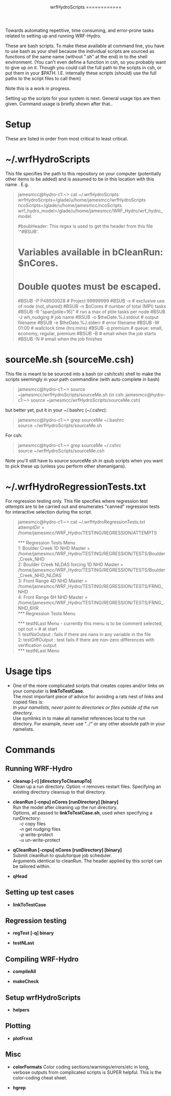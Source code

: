 <header>
wrfHydroScripts
============
</header>
<main>

Towards automating repetitive, time consuming, and error-prone tasks related to setting up and running WRF-Hydro.  

These are bash scripts. To make these available at command line, you have to use bash as your shell because the 
individual scripts are sourced as functions of the same name (without ".sh" at the end) in to the shell 
environment. (You can't even define a function in csh, so you probably want to give up on it. Though you could
call the full path to the scripts in csh, or put them in your $PATH. I.E. internally these scripts (should) use 
the full paths to the script files to call them)

Note this is a work in progress.  

Setting up the scripts for your system is next.  General usage tips are then given. Command usage is briefly shown after that.. 

# Setup
These are listed in order from most critical to least critical. 

# ~/.wrfHydroScripts            
This file specifies the path to this repository on your computer (potentially other items to be added) and is 
assumed to be in this location with this name . E.g. 
 
> jamesmcc@hydro-c1:~> cat ~/.wrfHydroScripts  
> wrfHydroScripts=/glade/u/home/jamesmcc/wrfHydroScripts
> ncoScripts=/glade/u/home/jamesmcc/ncoScripts
> wrf_hydro_model=/glade/u/home/jamesmcc/WRF_Hydro/wrf_hydro_model.
>
> #bsubHeader: This regex is used to get the header from this file '^#BSUB'.
> #            Variables available in bCleanRun: $nCores.
> #            Double quotes must be escaped.
> #BSUB -P P48500028                      # Project 99999999
> #BSUB -x                                # exclusive use of node (not_shared)
> #BSUB -n $nCores                            # number of total (MPI) tasks
> #BSUB -R \"span[ptile=16]\"               # run a max of ptile tasks per node
> #BSUB -J  wh_nudging                    # job name
> #BSUB -o $theDate.%J.stdout  # output filename
> #BSUB -e $theDate.%J.stderr  # error filename
> #BSUB -W 01:00                          # wallclock time (hrs:mins)
> #BSUB -q premium                        # queue: small, economy, regular, premium
> #BSUB -B                                # email when the job starts
> #BSUB -N                                # email when the job finishes

# sourceMe.sh (sourceMe.csh)
This file is meant to be sourced into a bash (or csh/tcsh) shell to make the scripts seemingly in your path commandline (with auto complete in bash) 

> jamesmcc@hydro-c1:~> source ~jamesmcc/wrfHydroScripts/sourceMe.sh 
> (in csh: jamesmcc@hydro-c1:~> source ~jamesmcc/wrfHydroScripts/sourceMe.csh)

but better yet, put it in your ~/.bashrc (~/.cshrc):

> jamesmcc@hydro-c1:~> grep sourceMe ~/.bashrc  
> source ~/wrfHydroScripts/sourceMe.sh  

For csh:
> jamesmcc@hydro-c1:~> grep sourceMe ~/.cshrc  
> source ~/wrfHydroScripts/sourceMe.csh  

Note you'll still have to source sourceMe.sh in qsub scripts when you want to pick these up (unless you perform other shenanigans). 

# ~/.wrfHydroRegressionTests.txt
For regression testing only. This file specifies where regression test _attempts_ are to be carried out and enumerates "canned" regression tests for
interactive selection during the script.

> jamesmcc@hydro-c1:~> cat ~/.wrfHydroRegressionTests.txt  
> attemptDir = /home/jamesmcc/WRF_Hydro/TESTING/REGRESSION/ATTEMPTS  
>   
> *** Regression Tests Menu  
> 1: Boulder Creek 1D NHD Master = /home/jamesmcc/WRF_Hydro/TESTING/REGRESSION/TESTS/Boulder_Creek_NHD  
> 2: Boulder Creek NLDAS forcing 1D NHD Master = /home/jamesmcc/WRF_Hydro/TESTING/REGRESSION/TESTS/Boulder_Creek_NHD_NLDAS  
> 3: Front Range   4D NHD Master = /home/jamesmcc/WRF_Hydro/TESTING/REGRESSION/TESTS/FRNG_NHD  
> 4: Front Range   6H NHD Master = /home/jamesmcc/WRF_Hydro/TESTING/REGRESSION/TESTS/FRNG_NHD_6HR  
> *** Regression Tests Menu   
>   
>     
> *** testNLast Menu - currently this menu is to be comment selected, opt out = # at start  
> 1: testNaOutput   : fails if there are nans in any variable in the file  
> 2: testDiffOutput : test fails if there are non-zero differences with verification output  
> *** testNLast Menu  

# Usage tips

* One of the more complicated scripts that creates copies and/or links on your computer is __linkToTestCase__.   
  The most important piece of advice for avoiding a rats nest of links and copied files is:  
  _In your namelists, never point to directories or files outside of the run directory._   
  Use symlinks in to make all namelist references local to the run directory. For example, never use "../" or
  any other absolute path in your namelists. 


# Commands
## Running WRF-Hydro
* __cleanup [-r] [directoryToCleanupTo]__  
  Clean up a run directory. Option -r removes restart files. Specifying an existing directory cleansup to that directory.
  
* __cleanRun [-cnpu] nCores [runDirectory] [binary]__  
  Run the model after cleaning up the run directory.  
  Options, all passed to __linkToTestCase.sh__, used when specifying a runDirectory:  
  &nbsp;&nbsp;&nbsp;&nbsp;&nbsp;_-c_  copy files  
  &nbsp;&nbsp;&nbsp;&nbsp;&nbsp;_-n_  get nudging files  
  &nbsp;&nbsp;&nbsp;&nbsp;&nbsp;_-p_  write-protect  
  &nbsp;&nbsp;&nbsp;&nbsp;&nbsp;_-u_  un-write-protect
  
* __qCleanRun [-cnpu] nCores [runDirectory] [binary]__  
  Submit cleanRun to qsub/torque job scheduler.  
  Arguments identical to cleanRun. The header applied by this script can be tailored within. 
  
* __qHead__
  
## Setting up test cases
* __linkToTestCase__

## Regression testing
* __regTest [-q] binary__

* __testNLast__

## Compiling WRF-Hydro
* __compileAll__

* __makeCheck__

## Setup wrfHydroScripts
* __helpers__

## Plotting 
* __plotFrxst__


## Misc
* __colorFormats__
Color coding sections/warnings/errors/etc in long, verbose outputs from complicated scripts is SUPER helpful. This is 
the color-coding cheat sheet.

* __hgrep__







</main>
